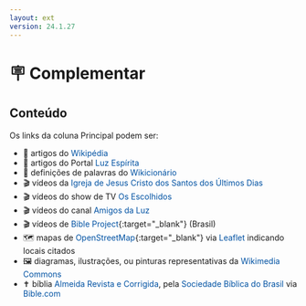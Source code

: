 ```yaml
---
layout: ext
version: 24.1.27
---
```


<style>
:root {
    --link-color: #0052A3;
}
a {text-decoration: none;
    color: var(--link-color)}

a:any-link:hover {
    text-decoration: underline solid var(--link-color) 1.5px;
    text-underline-offset: 1.5px;
    text-decoration-skip-ink: auto;
}
</style>

# <span class="emoji">🪧</span> Complementar

## Conteúdo

Os links da coluna Principal podem ser:

- <span class="emoji">📰</span> artigos do [Wikipédia](https://pt.m.wikipedia.org/)
- <span class="emoji">📰</span> artigos do Portal [Luz Espírita](https://www.luzespirita.org.br/)
- <span class="emoji">📔</span> definições de palavras do [Wikicionário](https://pt.m.wiktionary.org/)
- <span class="emoji">🎬</span> vídeos da [Igreja de Jesus Cristo dos Santos dos Últimos Dias](https://www.churchofjesuschrist.org/?lang=por)
- <span class="emoji">🎬</span> vídeos do show de TV [Os Escolhidos](https://osescolhidos.tv/)
- <span class="emoji">🎬</span> vídeos do canal [Amigos da Luz](https://amigosdaluz.com/)
- <span class="emoji">🎬</span> vídeos de [Bible Project](https://bibleproject.com/portugues){:target="_blank"} (Brasil)
- <span class="emoji">🗺️</span> mapas de [OpenStreetMap](https://www.openstreetmap.org/){:target="_blank"} via [Leaflet](https://leafletjs.com/) indicando locais citados
- <span class="emoji">🖼️</span> diagramas, ilustrações, ou pinturas representativas da [Wikimedia Commons](https://commons.wikimedia.org/)
- <span class="emoji">✝️</span> bíblia [Almeida Revista e Corrigida](https://pt.m.wikipedia.org/wiki/Almeida_Revista_e_Corrigida), pela [Sociedade Bíblica do Brasil](https://www.sbb.org.br/) via [Bible.com](https://www.bible.com/)

                                                                                                                                                                                                                                                                                                                                                                            